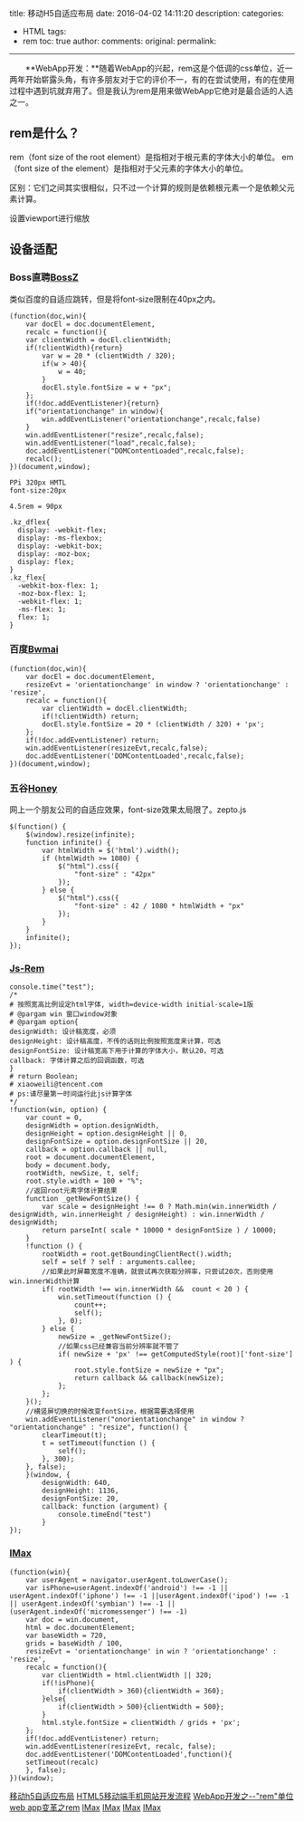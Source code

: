 title: 移动H5自适应布局
date: 2016-04-02 14:11:20
description: 
categories:
- HTML
tags:
- rem
toc: true
author:
comments:
original:
permalink: 
---

　　**WebApp开发：**随着WebApp的兴起，rem这是个低调的css单位，近一两年开始崭露头角，有许多朋友对于它的评价不一，有的在尝试使用，有的在使用过程中遇到坑就弃用了。但是我认为rem是用来做WebApp它绝对是最合适的人选之一。

<!-- more -->

## rem是什么？

rem（font size of the root element）是指相对于根元素的字体大小的单位。
em（font size of the element）是指相对于父元素的字体大小的单位。

区别：它们之间其实很相似，只不过一个计算的规则是依赖根元素一个是依赖父元素计算。

设置viewport进行缩放

## 设备适配

### Boss直聘[BossZ](http://m.bosszhipin.com/share/boss/40c5dca696f24efa0XR62Nu7Eg~~ "运营")

类似百度的自适应跳转，但是将font-size限制在40px之内。

```
(function(doc,win){
    var docEl = doc.documentElement,
    recalc = function(){
    var clientWidth = docEl.clientWidth;
    if(!clientWidth){return}
        var w = 20 * (clientWidth / 320);
        if(w > 40){
            w = 40;
        }
        docEl.style.fontSize = w + "px";
    };
    if(!doc.addEventListener){return}
    if("orientationchange" in window){
        win.addEventListener("orientationchange",recalc,false)
    }
    win.addEventListener("resize",recalc,false);
    win.addEventListener("load",recalc,false);
    doc.addEventListener("DOMContentLoaded",recalc,false);
    recalc();
})(document,window);
```

```
PPi 320px HMTL
font-size:20px

4.5rem = 90px

.kz_dflex{
  display: -webkit-flex;
  display: -ms-flexbox;
  display: -webkit-box;
  display: -moz-box;
  display: flex;
}
.kz_flex{
  -webkit-box-flex: 1;
  -moz-box-flex: 1;
  -webkit-flex: 1;
  -ms-flex: 1;
  flex: 1;
}
```

### 百度[Bwmai](http://waimai.baidu.com/mobile/waimai?qt=confirmcity&third_party=0 "百度外卖")

```
(function(doc,win){
	var docEl = doc.documentElement,
	resizeEvt = 'orientationchange' in window ? 'orientationchange' : 'resize',
	recalc = function(){
		var clientWidth = docEl.clientWidth;
		if(!clientWidth) return;
		docEl.style.fontSize = 20 * (clientWidth / 320) + 'px';
	};
	if(!doc.addEventListener) return;
	win.addEventListener(resizeEvt,recalc,false);
	doc.addEventListener('DOMContentLoaded',recalc,false);
})(document,window);
```

### 五谷[Honey]()

网上一个朋友公司的自适应效果，font-size效果太局限了。zepto.js

```
$(function() {
	$(window).resize(infinite);
	function infinite() {
		var htmlWidth = $('html').width();
		if (htmlWidth >= 1080) {
			$("html").css({
                "font-size" : "42px"
			});
		} else {
			$("html").css({
                "font-size" : 42 / 1080 * htmlWidth + "px"
			});
		}
	}
	infinite();
});
```

### [Js-Rem]()

```
console.time("test");
/*
# 按照宽高比例设定html字体, width=device-width initial-scale=1版
# @pargam win 窗口window对象
# @pargam option{
designWidth: 设计稿宽度，必须
designHeight: 设计稿高度，不传的话则比例按照宽度来计算，可选
designFontSize: 设计稿宽高下用于计算的字体大小，默认20，可选
callback: 字体计算之后的回调函数，可选
}
# return Boolean;
# xiaoweili@tencent.com
# ps:请尽量第一时间运行此js计算字体
*/
!function(win, option) {
    var count = 0, 
    designWidth = option.designWidth, 
    designHeight = option.designHeight || 0, 
    designFontSize = option.designFontSize || 20, 
    callback = option.callback || null,
    root = document.documentElement,
    body = document.body,
    rootWidth, newSize, t, self;
    root.style.width = 100 + "%";
    //返回root元素字体计算结果
    function _getNewFontSize() {
        var scale = designHeight !== 0 ? Math.min(win.innerWidth / designWidth, win.innerHeight / designHeight) : win.innerWidth / designWidth;
        return parseInt( scale * 10000 * designFontSize ) / 10000;
    }
    !function () {
        rootWidth = root.getBoundingClientRect().width;
        self = self ? self : arguments.callee;
        //如果此时屏幕宽度不准确，就尝试再次获取分辨率，只尝试20次，否则使用win.innerWidth计算
        if( rootWidth !== win.innerWidth &&  count < 20 ) {
            win.setTimeout(function () {
                count++;
                self();
            }, 0);
        } else {
            newSize = _getNewFontSize();
            //如果css已经兼容当前分辨率就不管了
            if( newSize + 'px' !== getComputedStyle(root)['font-size'] ) {
                root.style.fontSize = newSize + "px";
                return callback && callback(newSize);
            };
        };
    }();
    //横竖屏切换的时候改变fontSize，根据需要选择使用
    win.addEventListener("onorientationchange" in window ? "orientationchange" : "resize", function() {
        clearTimeout(t);
        t = setTimeout(function () {
            self();
        }, 300);
    }, false);
    }(window, {
        designWidth: 640, 
        designHeight: 1136,
        designFontSize: 20,
        callback: function (argument) {
            console.timeEnd("test")
        }
});
```

### [IMax]()

```
(function(win){
    var userAgent = navigator.userAgent.toLowerCase();
    var isPhone=userAgent.indexOf('android') !== -1 || userAgent.indexOf('iphone') !== -1 ||userAgent.indexOf('ipod') !== -1 || userAgent.indexOf('symbian') !== -1 || (userAgent.indexOf('micromessenger') !== -1)
    var doc = win.document,
    html = doc.documentElement;
    var baseWidth = 720,
    grids = baseWidth / 100,
    resizeEvt = 'orientationchange' in win ? 'orientationchange' : 'resize',
    recalc = function(){
        var clientWidth = html.clientWidth || 320;
        if(!isPhone){
            if(clientWidth > 360){clientWidth = 360};
        }else{
            if(clientWidth > 500){clientWidth = 500};
        }
        html.style.fontSize = clientWidth / grids + 'px';
    };
    if(!doc.addEventListener) return;
    win.addEventListener(resizeEvt, recalc, false);
    doc.addEventListener('DOMContentLoaded',function(){
    setTimeout(recalc)
    }, false);
})(window);
```

[移动h5自适应布局](http://www.cnblogs.com/samwu/p/4285748.html)
[HTML5移动端手机网站开发流程](http://www.duanliang920.com/learn/web/html5/304.html)
[WebApp开发之--"rem"单位](http://www.duanliang920.com/learn/web/html5/316.html)
[web app变革之rem](http://isux.tencent.com/web-app-rem.html)
[IMax]()
[IMax]()
[IMax]()
[IMax]()